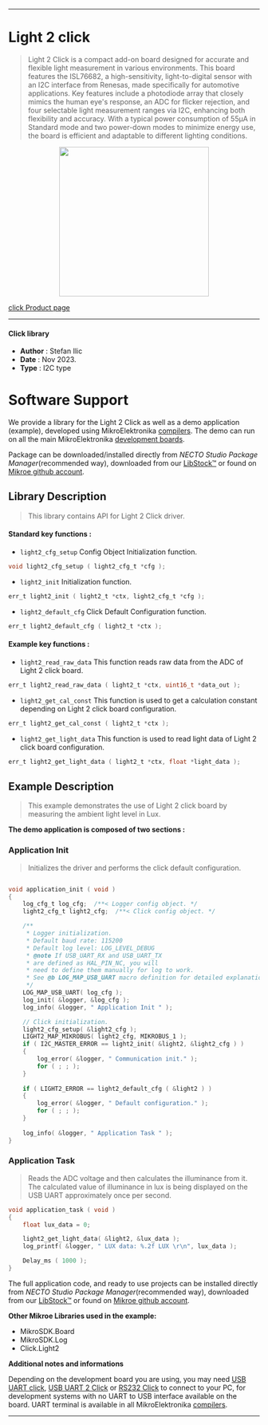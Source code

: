 
---
# Light 2 click

> Light 2 Click is a compact add-on board designed for accurate and flexible light measurement in various environments. This board features the ISL76682, a high-sensitivity, light-to-digital sensor with an I2C interface from Renesas, made specifically for automotive applications. Key features include a photodiode array that closely mimics the human eye's response, an ADC for flicker rejection, and four selectable light measurement ranges via I2C, enhancing both flexibility and accuracy. With a typical power consumption of 55µA in Standard mode and two power-down modes to minimize energy use, the board is efficient and adaptable to different lighting conditions.

<p align="center">
  <img src="https://download.mikroe.com/images/click_for_ide/light2_click.png" height=300px>
</p>

[click Product page](https://www.mikroe.com/light-2-click)

---


#### Click library

- **Author**        : Stefan Ilic
- **Date**          : Nov 2023.
- **Type**          : I2C type


# Software Support

We provide a library for the Light 2 Click
as well as a demo application (example), developed using MikroElektronika
[compilers](https://www.mikroe.com/necto-studio).
The demo can run on all the main MikroElektronika [development boards](https://www.mikroe.com/development-boards).

Package can be downloaded/installed directly from *NECTO Studio Package Manager*(recommended way), downloaded from our [LibStock&trade;](https://libstock.mikroe.com) or found on [Mikroe github account](https://github.com/MikroElektronika/mikrosdk_click_v2/tree/master/clicks).

## Library Description

> This library contains API for Light 2 Click driver.

#### Standard key functions :

- `light2_cfg_setup` Config Object Initialization function.
```c
void light2_cfg_setup ( light2_cfg_t *cfg );
```

- `light2_init` Initialization function.
```c
err_t light2_init ( light2_t *ctx, light2_cfg_t *cfg );
```

- `light2_default_cfg` Click Default Configuration function.
```c
err_t light2_default_cfg ( light2_t *ctx );
```

#### Example key functions :

- `light2_read_raw_data` This function reads raw data from the ADC of Light 2 click board.
```c
err_t light2_read_raw_data ( light2_t *ctx, uint16_t *data_out );
```

- `light2_get_cal_const` This function is used to get a calculation constant depending on Light 2 click board configuration.
```c
err_t light2_get_cal_const ( light2_t *ctx );
```

- `light2_get_light_data` This function is used to read light data of Light 2 click board configuration.
```c
err_t light2_get_light_data ( light2_t *ctx, float *light_data );
```

## Example Description

> This example demonstrates the use of Light 2 click board by measuring 
  the ambient light level in Lux.

**The demo application is composed of two sections :**

### Application Init

> Initializes the driver and performs the click default configuration.

```c

void application_init ( void ) 
{
    log_cfg_t log_cfg;  /**< Logger config object. */
    light2_cfg_t light2_cfg;  /**< Click config object. */

    /** 
     * Logger initialization.
     * Default baud rate: 115200
     * Default log level: LOG_LEVEL_DEBUG
     * @note If USB_UART_RX and USB_UART_TX 
     * are defined as HAL_PIN_NC, you will 
     * need to define them manually for log to work. 
     * See @b LOG_MAP_USB_UART macro definition for detailed explanation.
     */
    LOG_MAP_USB_UART( log_cfg );
    log_init( &logger, &log_cfg );
    log_info( &logger, " Application Init " );

    // Click initialization.
    light2_cfg_setup( &light2_cfg );
    LIGHT2_MAP_MIKROBUS( light2_cfg, MIKROBUS_1 );
    if ( I2C_MASTER_ERROR == light2_init( &light2, &light2_cfg ) ) 
    {
        log_error( &logger, " Communication init." );
        for ( ; ; );
    }
    
    if ( LIGHT2_ERROR == light2_default_cfg ( &light2 ) )
    {
        log_error( &logger, " Default configuration." );
        for ( ; ; );
    }
    
    log_info( &logger, " Application Task " );
}

```

### Application Task

> Reads the ADC voltage and then calculates the illuminance from it.
  The calculated value of illuminance in lux is being displayed on the USB UART approximately once per second. 

```c
void application_task ( void ) 
{
    float lux_data = 0;

    light2_get_light_data( &light2, &lux_data );
    log_printf( &logger, " LUX data: %.2f LUX \r\n", lux_data );

    Delay_ms ( 1000 );
}
```

The full application code, and ready to use projects can be installed directly from *NECTO Studio Package Manager*(recommended way), downloaded from our [LibStock&trade;](https://libstock.mikroe.com) or found on [Mikroe github account](https://github.com/MikroElektronika/mikrosdk_click_v2/tree/master/clicks).

**Other Mikroe Libraries used in the example:**

- MikroSDK.Board
- MikroSDK.Log
- Click.Light2

**Additional notes and informations**

Depending on the development board you are using, you may need
[USB UART click](https://www.mikroe.com/usb-uart-click),
[USB UART 2 Click](https://www.mikroe.com/usb-uart-2-click) or
[RS232 Click](https://www.mikroe.com/rs232-click) to connect to your PC, for
development systems with no UART to USB interface available on the board. UART
terminal is available in all MikroElektronika
[compilers](https://shop.mikroe.com/compilers).

---
